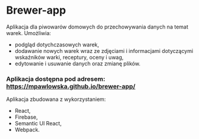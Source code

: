 # Brewer-app
Aplikacja dla piwowarów domowych do przechowywania danych na temat warek. Umożliwia:
* podgląd dotychczasowych warek,
* dodawanie nowych warek wraz ze zdjęciami i informacjami dotyczącymi wskaźników warki, receptury, oceny i uwag,
* edytowanie i usuwanie danych oraz zmianę plików.

### Aplikacja dostępna pod adresem: https://mpawlowska.github.io/brewer-app/

Aplikacja zbudowana z wykorzystaniem: 
* React,
* Firebase,
* Semantic UI React,
* Webpack.
